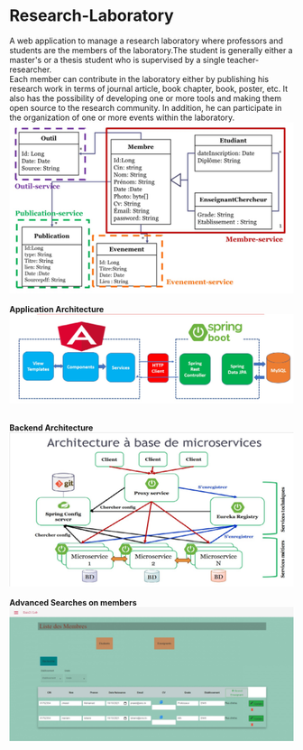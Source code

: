 # Research-Laboratory
A web application to manage a research laboratory where professors and students are the members of the laboratory.The student is generally either a master's or a thesis student who is supervised by a single teacher-researcher. </br>
Each member can contribute in the laboratory either by publishing his research work in terms of journal article, book chapter, book, poster, etc. It also has the possibility of developing one or more tools and making them open source to the research community. In addition, he can participate in the organization of one or more events within the laboratory.
</br>
![diagram Class](https://github.com/emnaayedi/Research-Laboratory/blob/d5341a3440b9e2094135b499b37b3b82f5ef03b6/Screenshots/Microservices.jpg?raw=true)
</br></br>
**Application Architecture**</br>
![architecture](https://github.com/emnaayedi/Research-Laboratory/blob/8a748f376075ee6f6a9e893d64d68cee74a06782/Screenshots/archi.jpg?raw=true)</br></br>

**Backend Architecture**</br>
![backend](https://github.com/emnaayedi/Research-Laboratory/blob/8a748f376075ee6f6a9e893d64d68cee74a06782/Screenshots/architecture.jpg?raw=true)
</br></br>
**Advanced Searches on members**
![members](https://github.com/emnaayedi/Research-Laboratory/blob/79d5539bd274639043e19ded5f191ae8d45d8817/Screenshots/mebmbers.jpg?raw=true)


